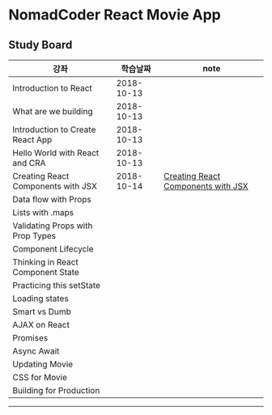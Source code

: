 # NomadCoder React Movie App

## Study Board
| 강좌 | 학습날짜 | note |
|------|-------|------|
Introduction to React | 2018-10-13 |
What are we building | 2018-10-13 |
Introduction to Create React App | 2018-10-13 |
Hello World with React and CRA | 2018-10-13 |
Creating React Components with JSX | 2018-10-14 | [Creating React Components with JSX](./markdown/CreatingReactComponentswithJSX.md)|
Data flow with Props |  | |
Lists with .maps |  | |
Validating Props with Prop Types |  | |
Component Lifecycle |  | |
Thinking in React Component State |  | |
Practicing this setState |  | |
Loading states |  | |
Smart vs Dumb |  | |
AJAX on React |  | |
Promises |  | |
Async Await |  | |
Updating Movie |  | |
CSS for Movie |  | |
Building for Production |  | |

---
